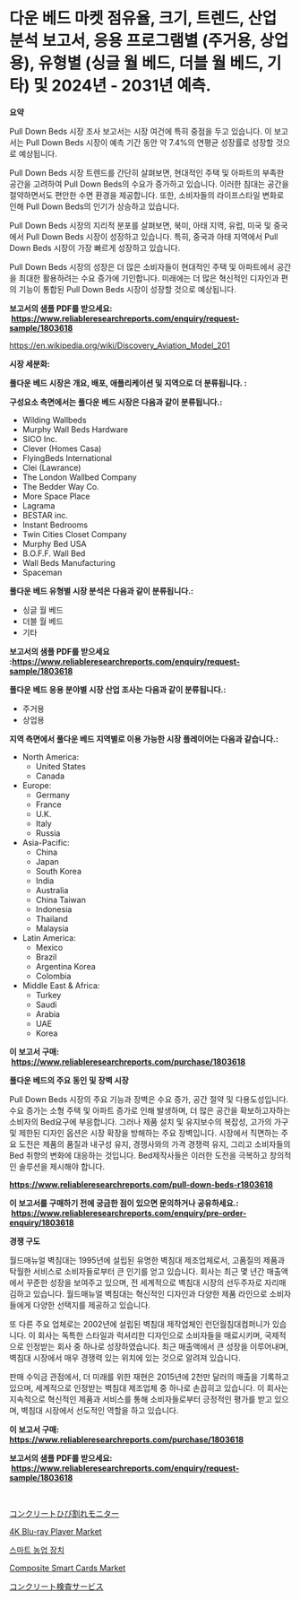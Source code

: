 <p><h1>다운 베드 마켓 점유율, 크기, 트렌드, 산업 분석 보고서, 응용 프로그램별 (주거용, 상업용), 유형별 (싱글 월 베드, 더블 월 베드, 기타) 및 2024년 - 2031년 예측.</h1></p><p><strong>요약</strong></p>
<p><p>Pull Down Beds 시장 조사 보고서는 시장 여건에 특히 중점을 두고 있습니다. 이 보고서는 Pull Down Beds 시장이 예측 기간 동안 약 7.4%의 연평균 성장률로 성장할 것으로 예상됩니다. </p><p>Pull Down Beds 시장 트렌드를 간단히 살펴보면, 현대적인 주택 및 아파트의 부족한 공간을 고려하여 Pull Down Beds의 수요가 증가하고 있습니다. 이러한 침대는 공간을 절약하면서도 편안한 수면 환경을 제공합니다. 또한, 소비자들의 라이프스타일 변화로 인해 Pull Down Beds의 인기가 상승하고 있습니다.</p><p>Pull Down Beds 시장의 지리적 분포를 살펴보면, 북미, 아태 지역, 유럽, 미국 및 중국에서 Pull Down Beds 시장이 성장하고 있습니다. 특히, 중국과 아태 지역에서 Pull Down Beds 시장이 가장 빠르게 성장하고 있습니다.</p><p>Pull Down Beds 시장의 성장은 더 많은 소비자들이 현대적인 주택 및 아파트에서 공간을 최대한 활용하려는 수요 증가에 기인합니다. 미래에는 더 많은 혁신적인 디자인과 편의 기능이 통합된 Pull Down Beds 시장이 성장할 것으로 예상됩니다.</p></p>
<p><strong>보고서의 샘플 PDF를 받으세요: &nbsp;<a href="https://www.reliableresearchreports.com/enquiry/request-sample/1803618">https://www.reliableresearchreports.com/enquiry/request-sample/1803618</a></strong></p>
<p><a href="https://en.wikipedia.org/wiki/Discovery_Aviation_Model_201">https://en.wikipedia.org/wiki/Discovery_Aviation_Model_201</a></p>
<p><strong>시장 세분화:</strong></p>
<p><strong> 풀다운 베드 시장은 개요, 배포, 애플리케이션 및 지역으로 더 분류됩니다. :</strong></p>
<p><strong>구성요소 측면에서는 풀다운 베드 시장은 다음과 같이 분류됩니다.:</strong></p>
<p><ul><li>Wilding Wallbeds</li><li>Murphy Wall Beds Hardware</li><li>SICO Inc.</li><li>Clever (Homes Casa)</li><li>FlyingBeds International</li><li>Clei (Lawrance)</li><li>The London Wallbed Company</li><li>The Bedder Way Co.</li><li>More Space Place</li><li>Lagrama</li><li>BESTAR inc.</li><li>Instant Bedrooms</li><li>Twin Cities Closet Company</li><li>Murphy Bed USA</li><li>B.O.F.F. Wall Bed</li><li>Wall Beds Manufacturing</li><li>Spaceman</li></ul></p>
<p><strong> 풀다운 베드 유형별 시장 분석은 다음과 같이 분류됩니다.:</strong></p>
<p><ul><li>싱글 월 베드</li><li>더블 월 베드</li><li>기타</li></ul></p>
<p><strong>보고서의 샘플 PDF를 받으세요 :<a href="https://www.reliableresearchreports.com/enquiry/request-sample/1803618">https://www.reliableresearchreports.com/enquiry/request-sample/1803618</a></strong></p>
<p><strong> 풀다운 베드 응용 분야별 시장 산업 조사는 다음과 같이 분류됩니다.:</strong></p>
<p><ul><li>주거용</li><li>상업용</li></ul></p>
<p><strong>지역 측면에서 풀다운 베드 지역별로 이용 가능한 시장 플레이어는 다음과 같습니다.:</strong></p>
<p><ul>
    <li>
        North America:
        <ul>
            <li>United States</li>
            <li>Canada</li>
        </ul>
    </li>
    <li>
        Europe:
        <ul>
            <li>Germany</li>
            <li>France</li>
            <li>U.K.</li>
            <li>Italy</li>
            <li>Russia</li>
        </ul>
    </li>
    <li>
        Asia-Pacific:
        <ul>
            <li>China</li>
            <li>Japan</li>
            <li>South Korea</li>
            <li>India</li>
            <li>Australia</li>
            <li>China Taiwan</li>
            <li>Indonesia</li>
            <li>Thailand</li>
            <li>Malaysia</li>
        </ul>
    </li>
    <li>
        Latin America:
        <ul>
            <li>Mexico</li>
            <li>Brazil</li>
            <li>Argentina Korea</li>
            <li>Colombia</li>
        </ul>
    </li>
    <li>
        Middle East & Africa:
        <ul>
            <li>Turkey</li>
            <li>Saudi</li>
            <li>Arabia</li>
            <li>UAE</li>
            <li>Korea</li>
        </ul>
    </li>
    </ul></p>
<p><strong>이 보고서 구매: &nbsp;<a href="https://www.reliableresearchreports.com/purchase/1803618">https://www.reliableresearchreports.com/purchase/1803618</a></strong></p>
<p><strong>풀다운 베드의 주요 동인 및 장벽 시장</strong></p>
<p><p>Pull Down Beds 시장의 주요 기능과 장벽은 수요 증가, 공간 절약 및 다용도성입니다. 수요 증가는 소형 주택 및 아파트 증가로 인해 발생하며, 더 많은 공간을 확보하고자하는 소비자의 Bed요구에 부응합니다. 그러나 제품 설치 및 유지보수의 복잡성, 고가의 가구 및 제한된 디자인 옵션은 시장 확장을 방해하는 주요 장벽입니다. 시장에서 직면하는 주요 도전은 제품의 품질과 내구성 유지, 경쟁사와의 가격 경쟁력 유지, 그리고 소비자들의 Bed 취향의 변화에 대응하는 것입니다. Bed제작사들은 이러한 도전을 극복하고 창의적인 솔루션을 제시해야 합니다.</p></p>
<p><strong><a href="https://www.reliableresearchreports.com/pull-down-beds-r1803618">https://www.reliableresearchreports.com/pull-down-beds-r1803618</a></strong></p>
<p><strong>이 보고서를 구매하기 전에 궁금한 점이 있으면 문의하거나 공유하세요.: &nbsp;<a href="https://www.reliableresearchreports.com/enquiry/pre-order-enquiry/1803618">https://www.reliableresearchreports.com/enquiry/pre-order-enquiry/1803618</a></strong></p>
<p><strong>경쟁 구도</strong></p>
<p><p>월드매뉴얼 벽침대는 1995년에 설립된 유명한 벽침대 제조업체로서, 고품질의 제품과 탁월한 서비스로 소비자들로부터 큰 인기를 얻고 있습니다. 회사는 최근 몇 년간 매출액에서 꾸준한 성장을 보여주고 있으며, 전 세계적으로 벽침대 시장의 선두주자로 자리매김하고 있습니다. 월드매뉴얼 벽침대는 혁신적인 디자인과 다양한 제품 라인으로 소비자들에게 다양한 선택지를 제공하고 있습니다.</p><p>또 다른 주요 업체로는 2002년에 설립된 벽침대 제작업체인 런던월침대컴퍼니가 있습니다. 이 회사는 독특한 스타일과 럭셔리한 디자인으로 소비자들을 매료시키며, 국제적으로 인정받는 회사 중 하나로 성장하였습니다. 최근 매출액에서 큰 성장을 이루어내며, 벽침대 시장에서 매우 경쟁력 있는 위치에 있는 것으로 알려져 있습니다.</p><p>판매 수익금 관점에서, 더 미래를 위한 재현은 2015년에 2천만 달러의 매출을 기록하고 있으며, 세계적으로 인정받는 벽침대 제조업체 중 하나로 손꼽히고 있습니다. 이 회사는 지속적으로 혁신적인 제품과 서비스를 통해 소비자들로부터 긍정적인 평가를 받고 있으며, 벽침대 시장에서 선도적인 역할을 하고 있습니다.</p></p>
<p><strong>이 보고서 구매: &nbsp; <a href="https://www.reliableresearchreports.com/purchase/1803618">https://www.reliableresearchreports.com/purchase/1803618</a></strong></p>
<p><strong>보고서의 샘플 PDF를 받으세요: &nbsp;<a href="https://www.reliableresearchreports.com/enquiry/request-sample/1803618">https://www.reliableresearchreports.com/enquiry/request-sample/1803618</a></strong><strong></strong></p>
<p>&nbsp;</p>
<p><p><a href="https://github.com/mohamedbakry57/Market-Research-Report-List-5/blob/main/989427726358.md">コンクリートひび割れモニター</a></p><p><a href="https://medium.com/@eloisadavis25/4k-blu-ray-player-market-share-size-trends-industry-analysis-report-by-application-commercial-8e6b1fc96c2d">4K Blu-ray Player Market</a></p><p><a href="https://github.com/jimahmed0511/Market-Research-Report-List-2/blob/main/336801333701.md">스마트 농업 장치</a></p><p><a href="https://medium.com/@broderickleannon/composite-smart-cards-market-outlook-complete-industry-analysis-2024-to-2031-25524c9a4af1">Composite Smart Cards Market</a></p><p><a href="https://github.com/DanykaKilback/Market-Research-Report-List-2/blob/main/905762126357.md">コンクリート検査サービス</a></p></p>